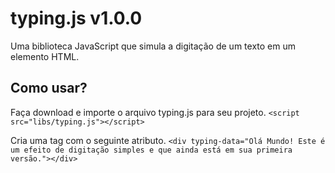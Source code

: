 # typing.js v1.0.0

Uma biblioteca JavaScript que simula a digitação de um texto em um elemento HTML.

## Como usar?

Faça download e importe o arquivo typing.js para seu projeto.
`<script src="libs/typing.js"></script>`

Cria uma tag com o seguinte atributo.
`<div typing-data="Olá Mundo! Este é um efeito de digitação simples e que ainda está em sua primeira versão."></div>`

